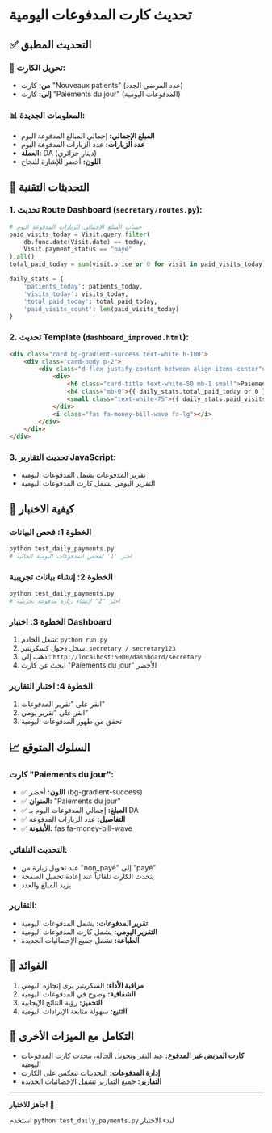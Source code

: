 # تحديث كارت المدفوعات اليومية

## ✅ التحديث المطبق

### 🎯 **تحويل الكارت:**
- **من:** كارت "Nouveaux patients" (عدد المرضى الجدد)
- **إلى:** كارت "Paiements du jour" (المدفوعات اليومية)

### 📊 **المعلومات الجديدة:**
- **المبلغ الإجمالي:** إجمالي المبالغ المدفوعة اليوم
- **عدد الزيارات:** عدد الزيارات المدفوعة اليوم
- **العملة:** DA (دينار جزائري)
- **اللون:** أخضر للإشارة للنجاح

## 🔧 التحديثات التقنية

### 1. تحديث Route Dashboard (`secretary/routes.py`):
```python
# حساب المبلغ الإجمالي للزيارات المدفوعة اليوم
paid_visits_today = Visit.query.filter(
    db.func.date(Visit.date) == today,
    Visit.payment_status == "payé"
).all()
total_paid_today = sum(visit.price or 0 for visit in paid_visits_today)

daily_stats = {
    'patients_today': patients_today,
    'visits_today': visits_today,
    'total_paid_today': total_paid_today,
    'paid_visits_count': len(paid_visits_today)
}
```

### 2. تحديث Template (`dashboard_improved.html`):
```html
<div class="card bg-gradient-success text-white h-100">
    <div class="card-body p-2">
        <div class="d-flex justify-content-between align-items-center">
            <div>
                <h6 class="card-title text-white-50 mb-1 small">Paiements du jour</h6>
                <h4 class="mb-0">{{ daily_stats.total_paid_today or 0 }} <small>DA</small></h4>
                <small class="text-white-75">{{ daily_stats.paid_visits_count or 0 }} visites</small>
            </div>
            <i class="fas fa-money-bill-wave fa-lg"></i>
        </div>
    </div>
</div>
```

### 3. تحديث التقارير JavaScript:
- تقرير المدفوعات يشمل المدفوعات اليومية
- التقرير اليومي يشمل كارت المدفوعات اليومية

## 🧪 كيفية الاختبار

### الخطوة 1: فحص البيانات
```bash
python test_daily_payments.py
# اختر '1' لفحص المدفوعات اليومية الحالية
```

### الخطوة 2: إنشاء بيانات تجريبية
```bash
python test_daily_payments.py
# اختر '2' لإنشاء زيارة مدفوعة تجريبية
```

### الخطوة 3: اختبار Dashboard
1. شغل الخادم: `python run.py`
2. سجل دخول كسكريتير: `secretary / secretary123`
3. اذهب إلى: `http://localhost:5000/dashboard/secretary`
4. ابحث عن كارت "Paiements du jour" الأخضر

### الخطوة 4: اختبار التقارير
1. انقر على "تقرير المدفوعات"
2. انقر على "تقرير يومي"
3. تحقق من ظهور المدفوعات اليومية

## 📈 السلوك المتوقع

### كارت "Paiements du jour":
- ✅ **اللون:** أخضر (bg-gradient-success)
- ✅ **العنوان:** "Paiements du jour"
- ✅ **المبلغ:** إجمالي المدفوعات اليوم بـ DA
- ✅ **التفاصيل:** عدد الزيارات المدفوعة
- ✅ **الأيقونة:** fas fa-money-bill-wave

### التحديث التلقائي:
- عند تحويل زيارة من "non_payé" إلى "payé"
- يتحدث الكارت تلقائياً عند إعادة تحميل الصفحة
- يزيد المبلغ والعدد

### التقارير:
- **تقرير المدفوعات:** يشمل المدفوعات اليومية
- **التقرير اليومي:** يشمل كارت المدفوعات اليومية
- **الطباعة:** تشمل جميع الإحصائيات الجديدة

## 🎯 الفوائد

1. **مراقبة الأداء:** السكريتير يرى إنجازه اليومي
2. **الشفافية:** وضوح في المدفوعات اليومية
3. **التحفيز:** رؤية النتائج الإيجابية
4. **التتبع:** سهولة متابعة الإيرادات اليومية

## 🔄 التكامل مع الميزات الأخرى

- **كارت المريض غير المدفوع:** عند النقر وتحويل الحالة، يتحدث كارت المدفوعات اليومية
- **إدارة المدفوعات:** التحديثات تنعكس على الكارت
- **التقارير:** جميع التقارير تشمل الإحصائيات الجديدة

---

**جاهز للاختبار! 🚀**

استخدم `python test_daily_payments.py` لبدء الاختبار